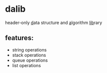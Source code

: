 # dalib
header-only <ins>d</ins>ata structure and <ins>a</ins>lgorithm <ins>lib</ins>rary

## features:
- string operations
- stack operations
- queue operations
- list operations
